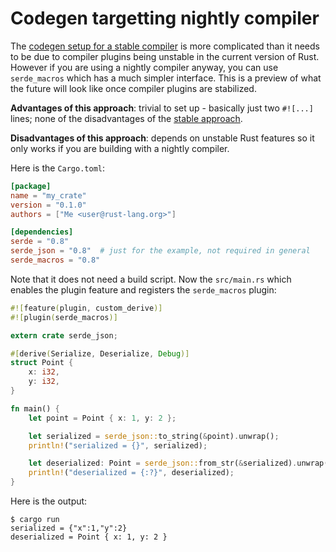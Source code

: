# Codegen targetting nightly compiler

The [codegen setup for a stable compiler](codegen-stable.md) is more complicated
than it needs to be due to compiler plugins being unstable in the current
version of Rust. However if you are using a nightly compiler anyway, you can
use `serde_macros` which has a much simpler interface. This is a preview of what
the future will look like once compiler plugins are stabilized.

**Advantages of this approach**: trivial to set up - basically just two
`#![...]` lines; none of the disadvantages of the [stable
approach](codegen-stable.md).

**Disadvantages of this approach**: depends on unstable Rust features so it only
works if you are building with a nightly compiler.

Here is the `Cargo.toml`:

```toml
[package]
name = "my_crate"
version = "0.1.0"
authors = ["Me <user@rust-lang.org>"]

[dependencies]
serde = "0.8"
serde_json = "0.8"  # just for the example, not required in general
serde_macros = "0.8"
```

Note that it does not need a build script. Now the `src/main.rs` which enables
the plugin feature and registers the `serde_macros` plugin:

```rust
#![feature(plugin, custom_derive)]
#![plugin(serde_macros)]

extern crate serde_json;

#[derive(Serialize, Deserialize, Debug)]
struct Point {
    x: i32,
    y: i32,
}

fn main() {
    let point = Point { x: 1, y: 2 };

    let serialized = serde_json::to_string(&point).unwrap();
    println!("serialized = {}", serialized);

    let deserialized: Point = serde_json::from_str(&serialized).unwrap();
    println!("deserialized = {:?}", deserialized);
}
```

Here is the output:

```
$ cargo run
serialized = {"x":1,"y":2}
deserialized = Point { x: 1, y: 2 }
```
